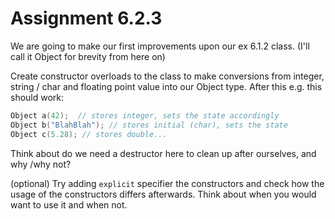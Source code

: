 # Assignment 6.2.3

We are going to make our first improvements upon our ex 6.1.2 class.
(I'll call it Object for brevity from here on)

Create constructor overloads to the class to make conversions from integer,
string / char and
floating point value into our Object type.  After this e.g. this should work:

```c++
Object a(42);  // stores integer, sets the state accordingly
Object b("BlahBlah"); // stores initial (char), sets the state
Object c(5.28); // stores double...
```

Think about do we need a destructor here to clean up after ourselves,
and why /why not?

(optional) Try adding `explicit` specifier the constructors
and check how the usage of the constructors differs afterwards.
Think about when you would want to use it and when not.
